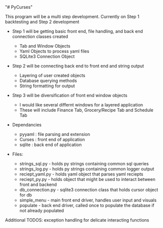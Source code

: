 "# PyCurses" 

This program will be a multi step development. Currently on Step 1 backtesting and Step 2 development

- Step 1 will be getting basic front end, file handling, and back end connection classes created
    - Tab and Window Objects
    - Yaml Objects to process yaml files
    - SQLite3 Connection Object
- Step 2 will be connecting back end to front end and string output
    - Layering of user created objects
    - Database querying methods 
    - String formatting for output 
- Step 3 will be diversification of front end window objects
    - I would like several differnt windows for a layered application
    - These will include Finance Tab, Grocery/Recipe Tab and Schedule Tab

- Dependancies
    - pyyaml : file parsing and extension
    - Curses : front end of application
    - sqlite : back end of application

- Files:
    - strings_sql.py - holds py strings containing common sql queries
    - strings_log.py - holds py strings containing common logger output
    - reciept_yaml.py - holds yaml object that parses yaml reciepts
    - reciept_py.py - holds object that might be used to interact between front and backend
    - db_connection.py - sqlite3 connection class that holds cursor object for db
    - simple_menu - main front end driver, handles user input and visuals
    - populate - back end driver, called once to populate the database if not already populated

Additional TODOS: exception handling for delicate interacting functions
